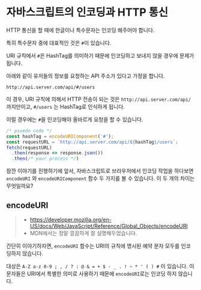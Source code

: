 # 자바스크립트의 인코딩과 HTTP 통신

HTTP 통신을 할 때에 한글이나 특수문자는 인코딩 해주어야 합니다.

특히 특수문자 중에 대표적인 것은 `#`이 있습니다.

URI 규칙에서 `#`은 HashTag를 의미하기 때문에 인코딩하고 보내지 않을 경우에 문제가 됩니다.

아래와 같이 유저들의 정보를 요청하는 API 주소가 있다고 가정을 합니다.

```
http://api.server.com/api/#/users
```

이 경우, URI 규칙에 의해서 HTTP 전송이 되는 것은 `http://api.server.com/api/` 까지만이고, `#/users` 는 HashTag로 인식하게 됩니다.

이럴 경우에는 `#`을 인코딩해야 올바르게 요청을 할 수 있습니다.

```javascript
/* psuedo code */
const hashTag = encodeURIComponent('#');
const requestURL = `http://api.server.com/api/${hashTag}/users`;
fetch(requestURL)
  .then(response => response.json())
  .then(/* your process */)
```

잠깐 이야기를 진행하기에 앞서, 자바스크립트로 브라우저에서 인코딩 작업을 하다보면 `encodeURI` 와 `encodeURIComponent` 함수 두 가지를 볼 수 있습니다. 이 두 개의 차이는 무엇일까요?

## encodeURI

> - https://developer.mozilla.org/en-US/docs/Web/JavaScript/Reference/Global_Objects/encodeURI
> - MDN에서는 정말 깔끔하게 잘 설명해두었습니다.

간단히 이야기하자면, `encodeURI` 함수는 URI의 규칙에 명시된 예약 문자 모두를 인코딩하지 않습니다.  

대상은 `A-Z a-z 0-9 ; , / ? : @ & = + $ - _ . ! ~ * ' ( ) #` 이 있습니다. 이 문자들은 URI에서 특별한 의미로 사용하기 때문에 `encodeURI`로는 인코딩 하지 않습니다.  
